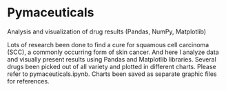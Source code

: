 # Pymaceuticals
Analysis and visualization of drug results (Pandas, NumPy, Matplotlib)

Lots of research been done to find a cure for squamous cell carcinoma (SCC), a commonly occurring form of skin cancer. And here I analyze data and visually present results using Pandas and Matplotlib libraries. Several drugs been picked out of all variety and plotted in different charts. Please refer to pymaceuticals.ipynb. Charts been saved as separate graphic files for references. 
